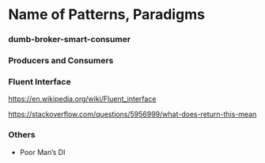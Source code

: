 # Name of Patterns, Paradigms 


### dumb-broker-smart-consumer

### Producers and Consumers

### Fluent Interface 

https://en.wikipedia.org/wiki/Fluent_interface

https://stackoverflow.com/questions/5956999/what-does-return-this-mean

### Others
- Poor Man’s DI 

